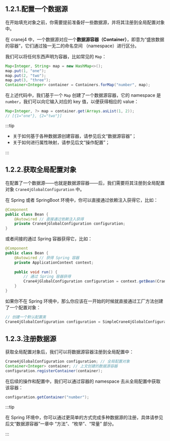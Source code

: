 ## 1.2.1.配置一个数据源

在开始填充对象之前，你需要提前准备好一些数据源，并将其注册到全局配置对象中。

在 cranej4 中，一个数据源对应一个**数据源容器（Container）**，即意为“盛放数据的容器”，它们通过独一无二的命名空间 （namespace）进行区分。

我们可以将任何东西声明为容器，比如常见的 `Map`：

~~~java
Map<Integer, String> map = new HashMap<>();
map.put(1, "one");
map.put(2, "two");
map.put(3, "three");
Container<Integer> container = Containers.forMap("number", map);
~~~

在上述代码中，我们基于一个 `Map` 创建了一个数据源容器，它的 namespace 是 `number`，我们可以向它输入对应的 key 值，以便获得相应的 value：

~~~java
Map<Integer, ?> map = container.get(Arrays.asList(1, 2));
// [{1="one"}, {2="two"}]
~~~

:::tip

+ 关于如何基于各种数据源创建容器，请参见后文“数据源容器”；
+ 关于如何进行属性映射，请参见后文“操作配置”；

:::

## 1.2.2.获取全局配置对象

在配置了一个数据源——也就是数据源容器——后，我们需要将其注册到全局配置对象 `Crane4jGlobalConfiguration` 中。

在 Spring 或者 SpringBoot 环境中，你可以直接通过依赖注入获得它，比如：

~~~java
@Component
public class Bean {
    @Autowired // 直接通过依赖注入获得
    private Crane4jGlobalConfiguration configuration;
}
~~~

或者间接的通过  Spring 容器获得它，比如：

~~~java
@Component
public class Bean {
    @Autowired // 获得 Spring 容器
    private ApplicationContext context;
    
    public void run() {
        // 通过 Spring 容器获得
        Crane4jGlobalConfiguration configuration = context.getBean(Crane4jGlobalConfiguration.class);
    }
}
~~~

如果你不在 Spring 环境中，那么你应该在一开始的时候就直接通过工厂方法创建了一个配置对象：

~~~java
// 创建一个默认配置类
Crane4jGlobalConfiguration configuration = SimpleCrane4jGlobalConfiguration.create();
~~~

## 1.2.3.注册数据源

获取全局配置对象后，我们可以将数据源容器注册到全局配置中：

~~~java
Crane4jGlobalConfiguration configuration; // 全局配置对象
Container<Integer> container; // 上文创建的数据源容器
configuration.registerContainer(container);
~~~

在后续的操作和配置中，我们可以通过容器的 namespace 去从全局配置中获取该容器：

~~~java
configuration.getContainer("number");
~~~

:::tip

在 Spring 环境中，你可以通过更简单的方式完成多种数据源的注册，具体请参见后文“数据源容器”一章中 “方法”、“枚举”、“常量” 部分。

:::